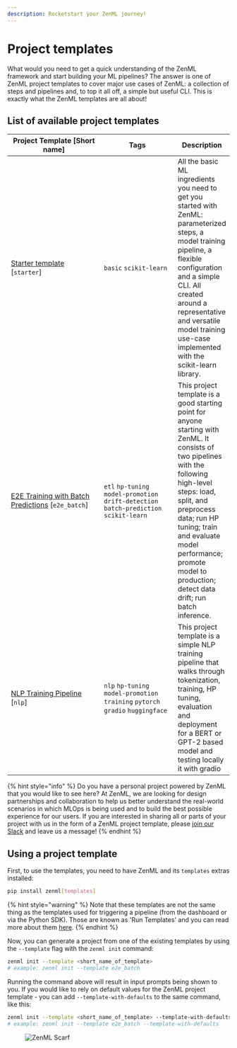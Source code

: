 ```yaml
---
description: Rocketstart your ZenML journey!
---
```


# Project templates

What would you need to get a quick understanding of the ZenML framework and start building your ML pipelines? The answer is one of ZenML project templates to cover major use cases of ZenML: a collection of steps and pipelines and, to top it all off, a simple but useful CLI. This is exactly what the ZenML templates are all about!

## List of available project templates

<table data-full-width="true"><thead><tr><th width="281.33333333333337">Project Template [Short name]</th><th width="200">Tags</th><th>Description</th></tr></thead><tbody><tr><td><a href="https://github.com/zenml-io/template-starter">Starter template</a> [<code>starter</code>]</td><td><code>basic</code> <code>scikit-learn</code></td><td>All the basic ML ingredients you need to get you started with ZenML: parameterized steps, a model training pipeline, a flexible configuration and a simple CLI. All created around a representative and versatile model training use-case implemented with the scikit-learn library.</td></tr><tr><td><a href="https://github.com/zenml-io/template-e2e-batch">E2E Training with Batch Predictions</a> [<code>e2e_batch</code>]</td><td><code>etl</code> <code>hp-tuning</code> <code>model-promotion</code> <code>drift-detection</code> <code>batch-prediction</code> <code>scikit-learn</code></td><td>This project template is a good starting point for anyone starting with ZenML. It consists of two pipelines with the following high-level steps: load, split, and preprocess data; run HP tuning; train and evaluate model performance; promote model to production; detect data drift; run batch inference.</td></tr><tr><td><a href="https://github.com/zenml-io/template-nlp">NLP Training Pipeline</a> [<code>nlp</code>]</td><td><code>nlp</code> <code>hp-tuning</code> <code>model-promotion</code> <code>training</code> <code>pytorch</code> <code>gradio</code> <code>huggingface</code></td><td>This project template is a simple NLP training pipeline that walks through tokenization, training, HP tuning, evaluation and deployment for a BERT or GPT-2 based model and testing locally it with gradio</td></tr></tbody></table>

{% hint style="info" %}
Do you have a personal project powered by ZenML that you would like to see here? At ZenML, we are looking for design partnerships and collaboration to help us better understand the real-world scenarios in which MLOps is being used and to build the best possible experience for our users. If you are interested in sharing all or parts of your project with us in the form of a ZenML project template, please [join our Slack](https://zenml.io/slack/) and leave us a message!
{% endhint %}

## Using a project template

First, to use the templates, you need to have ZenML and its `templates` extras installed:

```bash
pip install zenml[templates]
```

{% hint style="warning" %}
Note that these templates are not the same thing as the templates used for
triggering a pipeline (from the dashboard or via the Python SDK). Those are
known as 'Run Templates' and you can read more about them <a
href="https://docs.zenml.io/how-to/trigger-pipelines">here</a>.
{% endhint %}

Now, you can generate a project from one of the existing templates by using the `--template` flag with the `zenml init` command:

```bash
zenml init --template <short_name_of_template>
# example: zenml init --template e2e_batch
```

Running the command above will result in input prompts being shown to you. If you would like to rely on default values for the ZenML project template - you can add `--template-with-defaults` to the same command, like this:

```bash
zenml init --template <short_name_of_template> --template-with-defaults
# example: zenml init --template e2e_batch --template-with-defaults
```

<!-- For scarf -->
<figure><img alt="ZenML Scarf" referrerpolicy="no-referrer-when-downgrade" src="https://static.scarf.sh/a.png?x-pxid=f0b4f458-0a54-4fcd-aa95-d5ee424815bc" /></figure>
